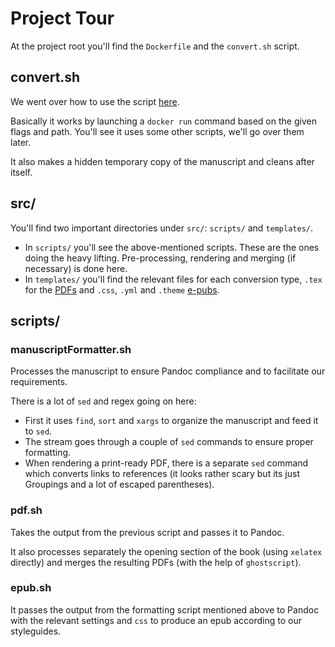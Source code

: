 # Project Tour

At the project root you'll find the `Dockerfile` and the `convert.sh` script.

## convert.sh

We went over how to use the script [here](/#how-to-run-the-project).

Basically it works by launching a `docker run` command based on the given flags and path.
You'll see it uses some other scripts, we'll go over them later.

It also makes a hidden temporary copy of the manuscript and cleans after itself.

## src/

You'll find two important directories under `src/`: `scripts/` and `templates/`.

- In `scripts/` you'll see the above-mentioned scripts. These are the ones doing the heavy lifting. Pre-processing, rendering and merging (if necessary) is done here.
- In `templates/` you'll find the relevant files for each conversion type, `.tex` for the [PDFs](basic-commands) and `.css`, `.yml` and `.theme` [e-pubs](epub).

## scripts/

### manuscriptFormatter.sh

Processes the manuscript to ensure Pandoc compliance and to facilitate our requirements.

There is a lot of `sed` and regex going on here:

- First it uses `find`, `sort` and `xargs` to organize the manuscript and feed it to `sed`.
- The stream goes through a couple of `sed` commands to ensure proper formatting.
- When rendering a print-ready PDF, there is a separate `sed` command which converts links to references (it looks rather scary but its just Groupings and a lot of escaped parentheses).

### pdf.sh

Takes the output from the previous script and passes it to Pandoc.

It also processes separately the opening section of the book (using `xelatex` directly) and merges the resulting PDFs (with the help of `ghostscript`).

### epub.sh

It passes the output from the formatting script mentioned above to Pandoc with the relevant settings and `css` to
produce an epub according to our styleguides.
